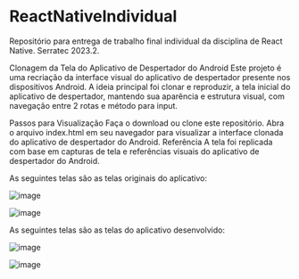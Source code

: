 # ReactNativeIndividual
Repositório para entrega de trabalho final individual da disciplina de React Native. Serratec 2023.2.

Clonagem da Tela do Aplicativo de Despertador do Android
Este projeto é uma recriação da interface visual do aplicativo de despertador presente nos dispositivos Android. A ideia principal foi clonar e reproduzir, a tela inicial do aplicativo de despertador, mantendo sua aparência e estrutura visual, com navegação entre 2 rotas e método para input.

Passos para Visualização
Faça o download ou clone este repositório.
Abra o arquivo index.html em seu navegador para visualizar a interface clonada do aplicativo de despertador do Android.
Referência
A tela foi replicada com base em capturas de tela e referências visuais do aplicativo de despertador do Android.

As seguintes telas são as telas originais do aplicativo:

![image](https://github.com/rblfa/IndividualMobile/assets/142107475/3b0345dd-203d-4ea9-af60-504dfa1a0caf)

![image](https://github.com/rblfa/IndividualMobile/assets/142107475/495fd575-8d0f-485e-ad48-ba2df09b3ff2)

As seguintes telas são as telas do aplicativo desenvolvido:

![image](https://github.com/rblfa/IndividualMobile/assets/142107475/1b2b59f3-3873-4694-b855-0ec48e58c9cd)

![image](https://github.com/rblfa/IndividualMobile/assets/142107475/67f73aa8-67f1-4d41-93fc-af03f2f58862)
